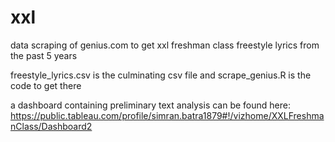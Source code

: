 # xxl
data scraping of genius.com to get xxl freshman class freestyle lyrics from the past 5 years

freestyle_lyrics.csv is the culminating csv file and scrape_genius.R is the code to get there

a dashboard containing preliminary text analysis can be found here: https://public.tableau.com/profile/simran.batra1879#!/vizhome/XXLFreshmanClass/Dashboard2
